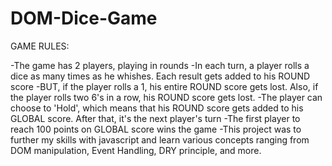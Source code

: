# DOM-Dice-Game

GAME RULES:

-The game has 2 players, playing in rounds
-In each turn, a player rolls a dice as many times as he whishes. Each result gets added to his ROUND score
-BUT, if the player rolls a 1, his entire ROUND score gets lost. Also, if the player rolls two 6's in a row, his ROUND score gets lost.
-The player can choose to 'Hold', which means that his ROUND score gets added to his GLOBAL score. After that, it's the next player's turn
-The first player to reach 100 points on GLOBAL score wins the game
-This project was to further my skills with javascript and learn various concepts ranging from DOM manipulation, Event Handling, DRY  principle, and more.

